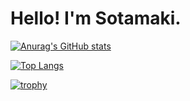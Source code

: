 # Hello! I'm Sotamaki.

[![Anurag's GitHub stats](https://github-readme-stats.vercel.app/api?username=Sotamaki0421)](https://github.com/anuraghazra/github-readme-stats)<br>

[![Top Langs](https://github-readme-stats.vercel.app/api/top-langs/?username=Sotamaki0421)](https://github.com/anuraghazra/github-readme-stats)

[![trophy](https://github-profile-trophy.vercel.app/?username=Sotamaki0421)](https://github.com/ryo-ma/github-profile-trophy)
